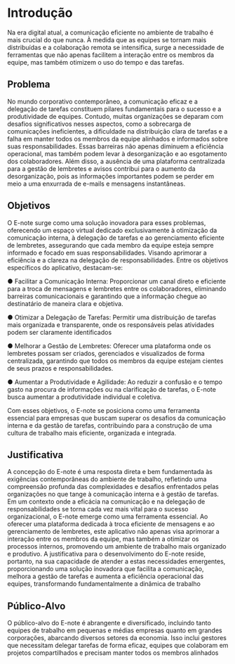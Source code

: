 # Introdução

Na era digital atual, a comunicação eficiente no ambiente de trabalho é mais crucial do que nunca. À medida que as equipes se tornam mais distribuídas e a colaboração remota se intensifica, surge a necessidade de ferramentas que não apenas facilitem a interação entre os membros da equipe, mas também otimizem o uso do tempo e das tarefas.

## Problema

No mundo corporativo contemporâneo, a comunicação eficaz e a delegação de tarefas constituem pilares fundamentais para o sucesso e a produtividade de equipes. Contudo, muitas organizações se deparam com desafios significativos nesses aspectos, como a sobrecarga de comunicações ineficientes, a dificuldade na distribuição clara de tarefas e a falha em manter todos os membros da equipe alinhados e informados sobre suas responsabilidades. Essas barreiras não apenas diminuem a eficiência operacional, mas também podem levar à desorganização e ao esgotamento dos colaboradores. Além disso, a ausência de uma plataforma centralizada para a gestão de lembretes e avisos contribui para o aumento da desorganização, pois as informações importantes podem se perder em meio a uma enxurrada de e-mails e mensagens instantâneas. 

## Objetivos

O E-note surge como uma solução inovadora para esses problemas, oferecendo um espaço virtual dedicado exclusivamente à otimização da comunicação interna, à delegação de tarefas e ao gerenciamento eficiente de lembretes, assegurando que cada membro da equipe esteja sempre informado e focado em suas responsabilidades. Visando aprimorar a eficiência e a clareza na delegação de responsabilidades. Entre os objetivos específicos do aplicativo, destacam-se:

● Facilitar a Comunicação Interna: Proporcionar um canal direto e eficiente para a troca de mensagens e lembretes entre os colaboradores, eliminando barreiras comunicacionais e garantindo que a informação chegue ao destinatário de maneira clara e objetiva.

● Otimizar a Delegação de Tarefas: Permitir uma distribuição de tarefas mais organizada e transparente, onde os responsáveis pelas atividades podem ser claramente identificados

● Melhorar a Gestão de Lembretes: Oferecer uma plataforma onde os lembretes possam ser criados, gerenciados e visualizados de forma centralizada, garantindo que todos os membros da equipe estejam cientes de seus prazos e responsabilidades.

● Aumentar a Produtividade e Agilidade: Ao reduzir a confusão e o tempo gasto na procura de informações ou na clarificação de tarefas, o E-note busca aumentar a produtividade individual e coletiva.

Com esses objetivos, o E-note se posiciona como uma ferramenta essencial para empresas que buscam superar os desafios da comunicação interna e da gestão de tarefas, contribuindo para a construção de uma cultura de trabalho mais eficiente, organizada e integrada.


## Justificativa

A concepção do E-note é uma resposta direta e bem fundamentada às exigências contemporâneas do ambiente de trabalho, refletindo uma compreensão profunda das complexidades e desafios enfrentados pelas organizações no que tange à comunicação interna e à gestão de tarefas. Em um contexto onde a eficácia na comunicação e na delegação de responsabilidades se torna cada vez mais vital para o sucesso organizacional, o E-note emerge como uma ferramenta essencial. Ao oferecer uma plataforma dedicada à troca eficiente de mensagens e ao gerenciamento de lembretes, este aplicativo não apenas visa aprimorar a interação entre os membros da equipe, mas também a otimizar os processos internos, promovendo um ambiente de trabalho mais organizado e produtivo. A justificativa para o desenvolvimento do E-note reside, portanto, na sua capacidade de atender a estas necessidades emergentes, proporcionando uma solução inovadora que facilita a comunicação, melhora a gestão de tarefas e aumenta a eficiência operacional das equipes, transformando fundamentalmente a dinâmica de trabalho 

## Público-Alvo

O público-alvo do E-note é abrangente e diversificado, incluindo tanto equipes de trabalho em pequenas e médias empresas quanto em grandes corporações, abarcando diversos setores da economia. Isso inclui gestores que necessitam delegar tarefas de forma eficaz, equipes que colaboram em projetos compartilhados e precisam manter todos os membros alinhados